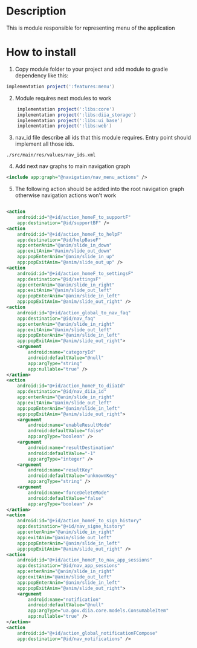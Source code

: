 # Description

This is module responsible for representing menu of the application

# How to install
1. Copy module folder to your project and add module to gradle dependency like this:

```groovy
implementation project(':features:menu')
```

2. Module requires next modules to work
```groovy
    implementation project(':libs:core')
    implementation project(':libs:diia_storage')
    implementation project(':libs:ui_base')
    implementation project(':libs:web')
```
3. nav_id file describe all ids that this module requires. Entry point should implement all those ids.

`./src/main/res/values/nav_ids.xml`

4. Add next nav graphs to main navigation graph

```xml
<include app:graph="@navigation/nav_menu_actions" />
```

5. The following action should be added into the root navigation graph otherwise navigation actions won't work

```xml

<action
    android:id="@+id/action_homeF_to_supportF"
    app:destination="@id/supportBF" />
<action
    android:id="@+id/action_homeF_to_helpF"
    app:destination="@id/helpBaseF"
    app:enterAnim="@anim/slide_in_down"
    app:exitAnim="@anim/slide_out_down"
    app:popEnterAnim="@anim/slide_in_up"
    app:popExitAnim="@anim/slide_out_up" />
<action
    android:id="@+id/action_homeF_to_settingsF"
    app:destination="@id/settingsF"
    app:enterAnim="@anim/slide_in_right"
    app:exitAnim="@anim/slide_out_left"
    app:popEnterAnim="@anim/slide_in_left"
    app:popExitAnim="@anim/slide_out_right" />
<action
    android:id="@+id/action_global_to_nav_faq"
    app:destination="@id/nav_faq"
    app:enterAnim="@anim/slide_in_right"
    app:exitAnim="@anim/slide_out_left"
    app:popEnterAnim="@anim/slide_in_left"
    app:popExitAnim="@anim/slide_out_right">
    <argument
        android:name="categoryId"
        android:defaultValue="@null"
        app:argType="string"
        app:nullable="true" />
</action>
<action
    android:id="@+id/action_homeF_to_diiaId"
    app:destination="@id/nav_diia_id"
    app:enterAnim="@anim/slide_in_right"
    app:exitAnim="@anim/slide_out_left"
    app:popEnterAnim="@anim/slide_in_left"
    app:popExitAnim="@anim/slide_out_right">
    <argument
        android:name="enableResultMode"
        android:defaultValue="false"
        app:argType="boolean" />
    <argument
        android:name="resultDestination"
        android:defaultValue="-1"
        app:argType="integer" />
    <argument
        android:name="resultKey"
        android:defaultValue="unknownKey"
        app:argType="string" />
    <argument
        android:name="forceDeleteMode"
        android:defaultValue="false"
        app:argType="boolean" />
</action>
<action
    android:id="@+id/action_homeF_to_sign_history"
    app:destination="@+id/nav_signe_history"
    app:enterAnim="@anim/slide_in_right"
    app:exitAnim="@anim/slide_out_left"
    app:popEnterAnim="@anim/slide_in_left"
    app:popExitAnim="@anim/slide_out_right" />
<action
    android:id="@+id/action_homeF_to_nav_app_sessions"
    app:destination="@id/nav_app_sessions"
    app:enterAnim="@anim/slide_in_right"
    app:exitAnim="@anim/slide_out_left"
    app:popEnterAnim="@anim/slide_in_left"
    app:popExitAnim="@anim/slide_out_right">
    <argument
        android:name="notification"
        android:defaultValue="@null"
        app:argType="ua.gov.diia.core.models.ConsumableItem"
        app:nullable="true" />
</action>
<action
    android:id="@+id/action_global_notificationFCompose"
    app:destination="@id/nav_notifications" />
```


